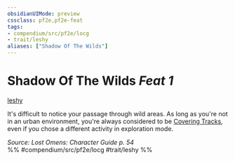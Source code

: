 ```yaml
---
obsidianUIMode: preview
cssclass: pf2e,pf2e-feat
tags:
- compendium/src/pf2e/locg
- trait/leshy
aliases: ["Shadow Of The Wilds"]
---
```

# Shadow Of The Wilds  *Feat 1*  
[leshy](/rules/traits/leshy-b1.md)  


It's difficult to notice your passage through wild areas. As long as you're not in an urban environment, you're always considered to be [Covering Tracks](/rules/actions/cover-tracks.md), even if you chose a different activity in exploration mode.

*Source: Lost Omens: Character Guide p. 54*  
%% #compendium/src/pf2e/locg #trait/leshy %%